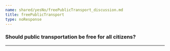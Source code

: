 ```yaml
---
name: shared/yesNo/freePublicTransport_discussion.md
title: freePublicTransport
type: noResponse
---
```


### Should public transportation be free for all citizens?

---

